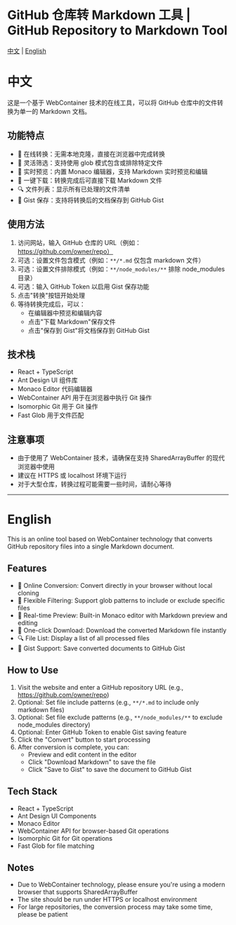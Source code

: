 # GitHub 仓库转 Markdown 工具 | GitHub Repository to Markdown Tool

[中文](#中文) | [English](#english)

# 中文

这是一个基于 WebContainer 技术的在线工具，可以将 GitHub 仓库中的文件转换为单一的 Markdown 文档。

## 功能特点

- 🚀 在线转换：无需本地克隆，直接在浏览器中完成转换
- 🎯 灵活筛选：支持使用 glob 模式包含或排除特定文件
- 📝 实时预览：内置 Monaco 编辑器，支持 Markdown 实时预览和编辑
- 💾 一键下载：转换完成后可直接下载 Markdown 文件
- 🔍 文件列表：显示所有已处理的文件清单
- 📌 Gist 保存：支持将转换后的文档保存到 GitHub Gist

## 使用方法

1. 访问网站，输入 GitHub 仓库的 URL（例如：https://github.com/owner/repo）
2. 可选：设置文件包含模式（例如：`**/*.md` 仅包含 markdown 文件）
3. 可选：设置文件排除模式（例如：`**/node_modules/**` 排除 node_modules 目录）
4. 可选：输入 GitHub Token 以启用 Gist 保存功能
5. 点击"转换"按钮开始处理
6. 等待转换完成后，可以：
   - 在编辑器中预览和编辑内容
   - 点击"下载 Markdown"保存文件
   - 点击"保存到 Gist"将文档保存到 GitHub Gist

## 技术栈

- React + TypeScript
- Ant Design UI 组件库
- Monaco Editor 代码编辑器
- WebContainer API 用于在浏览器中执行 Git 操作
- Isomorphic Git 用于 Git 操作
- Fast Glob 用于文件匹配

## 注意事项

- 由于使用了 WebContainer 技术，请确保在支持 SharedArrayBuffer 的现代浏览器中使用
- 建议在 HTTPS 或 localhost 环境下运行
- 对于大型仓库，转换过程可能需要一些时间，请耐心等待

---

# English

This is an online tool based on WebContainer technology that converts GitHub repository files into a single Markdown document.

## Features

- 🚀 Online Conversion: Convert directly in your browser without local cloning
- 🎯 Flexible Filtering: Support glob patterns to include or exclude specific files
- 📝 Real-time Preview: Built-in Monaco editor with Markdown preview and editing
- 💾 One-click Download: Download the converted Markdown file instantly
- 🔍 File List: Display a list of all processed files
- 📌 Gist Support: Save converted documents to GitHub Gist

## How to Use

1. Visit the website and enter a GitHub repository URL (e.g., https://github.com/owner/repo)
2. Optional: Set file include patterns (e.g., `**/*.md` to include only markdown files)
3. Optional: Set file exclude patterns (e.g., `**/node_modules/**` to exclude node_modules directory)
4. Optional: Enter GitHub Token to enable Gist saving feature
5. Click the "Convert" button to start processing
6. After conversion is complete, you can:
   - Preview and edit content in the editor
   - Click "Download Markdown" to save the file
   - Click "Save to Gist" to save the document to GitHub Gist

## Tech Stack

- React + TypeScript
- Ant Design UI Components
- Monaco Editor
- WebContainer API for browser-based Git operations
- Isomorphic Git for Git operations
- Fast Glob for file matching

## Notes

- Due to WebContainer technology, please ensure you're using a modern browser that supports SharedArrayBuffer
- The site should be run under HTTPS or localhost environment
- For large repositories, the conversion process may take some time, please be patient

